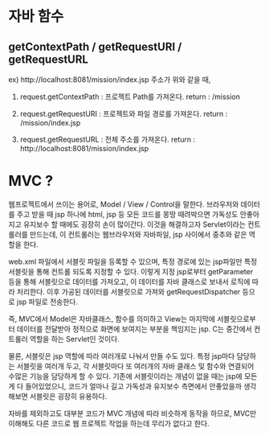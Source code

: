 # 자바 함수
## getContextPath / getRequestURI / getRequestURL 

ex) http://localhost:8081/mission/index.jsp
주소가 위와 같을 때,
1. request.getContextPath : 프로젝트 Path를 가져온다.
return : /mission

2. request.getRequestURI : 프로젝트와 파일 경로를 가져온다.
return : /mission/index.jsp

3. request.getRequestURL : 전체 주소를 가져온다.
return : http://localhost:8081/mission/index.jsp

# MVC ?
웹프로젝트에서 쓰이는 용어로,
Model / View / Control을 말한다.
브라우저와 데이터를 주고 받을 때 jsp 하나에 html, jsp 등 모든 코드를 몽땅 때려박으면 가독성도 안좋아지고 유지보수 할 때에도 굉장히 손이 많이간다.
이것을 해결하고자 Servlet이라는 컨트롤러를 만드는데,
이 컨트롤러는 웹브라우저와 자바파일, jsp 사이에서 중추와 같은 역할을 한다.

web.xml 파일에서 서블릿 파일을 등록할 수 있으며, 특정 경로에 있는 jsp파일만 특정 서블릿을 통해 컨트롤 되도록 지정할 수 있다.
이렇게 지정 jsp로부터 getParameter 등을 통해 서블릿으로 데이터를 가져오고, 이 데이터를 자바 클래스로 보내서 로직에 따라 처리한다. 이후 가공된 데이터를 서블릿으로 가져와 getRequestDispatcher 등으로 jsp 파일로 전송한다.

즉, MVC에서 Model은 자바클래스, 함수를 의미하고
View는 마지막에 서블릿으로부터 데이터를 전달받아 정적으로 화면에 보여지는 부분을 책임지는 jsp.
C는 중간에서 컨트롤러 역할을 하는 Servlet인 것이다.

물론, 서블릿은 jsp 역할에 따라 여러개로 나눠서 만들 수도 있다.
특정 jsp마다 담당하는 서블릿을 여러개 두고, 각 서블릿마다 또 여러개의 자바 클래스 및 함수와 연결되어 수많은 기능을 담당하게 할 수 있다.
기존에 서블릿이라는 개념이 없을 때는 jsp에 모든 게 다 들어있었으니, 코드가 얼마나 길고 가독성과 유지보수 측면에서 안좋았을까 생각해보면 서블릿은 굉장히 유용하다.


자바를 제외하고도 대부분 코드가 MVC 개념에 따라 비슷하게 동작을 하므로, MVC만 이해해도 다른 코드로 웹 프로젝트 작업을 하는데 무리가 없다고 한다.


